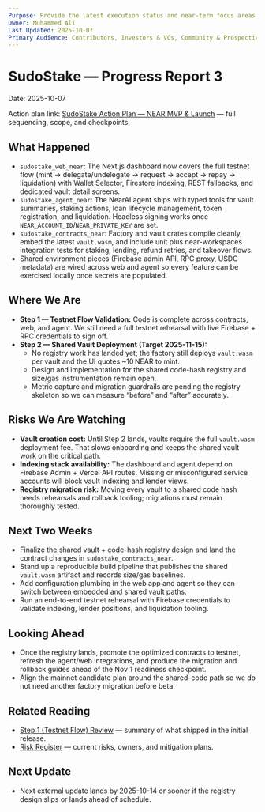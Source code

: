 ```yaml
---
Purpose: Provide the latest execution status and near-term focus areas.
Owner: Muhammed Ali
Last Updated: 2025-10-07
Primary Audience: Contributors, Investors & VCs, Community & Prospective Users
---
```


# SudoStake — Progress Report 3

Date: 2025-10-07

Action plan link: [SudoStake Action Plan — NEAR MVP & Launch](./sudostake-action-plan-near-mvp.md) — full sequencing, scope, and checkpoints.

## What Happened
- `sudostake_web_near`: The Next.js dashboard now covers the full testnet flow (mint → delegate/undelegate → request → accept → repay → liquidation) with Wallet Selector, Firestore indexing, REST fallbacks, and dedicated vault detail screens.
- `sudostake_agent_near`: The NearAI agent ships with typed tools for vault summaries, staking actions, loan lifecycle management, token registration, and liquidation. Headless signing works once `NEAR_ACCOUNT_ID`/`NEAR_PRIVATE_KEY` are set.
- `sudostake_contracts_near`: Factory and vault crates compile cleanly, embed the latest `vault.wasm`, and include unit plus near-workspaces integration tests for staking, lending, refund retries, and takeover flows.
- Shared environment pieces (Firebase admin API, RPC proxy, USDC metadata) are wired across web and agent so every feature can be exercised locally once secrets are populated.

## Where We Are
- **Step 1 — Testnet Flow Validation:** Code is complete across contracts, web, and agent. We still need a full testnet rehearsal with live Firebase + RPC credentials to sign off.
- **Step 2 — Shared Vault Deployment (Target 2025-11-15):**
  - No registry work has landed yet; the factory still deploys `vault.wasm` per vault and the UI quotes ~10 NEAR to mint.
  - Design and implementation for the shared code-hash registry and size/gas instrumentation remain open.
  - Metric capture and migration guardrails are pending the registry skeleton so we can measure “before” and “after” accurately.

## Risks We Are Watching
- **Vault creation cost:** Until Step 2 lands, vaults require the full `vault.wasm` deployment fee. That slows onboarding and keeps the shared vault work on the critical path.
- **Indexing stack availability:** The dashboard and agent depend on Firebase Admin + Vercel API routes. Missing or misconfigured service accounts will block vault indexing and lender views.
- **Registry migration risk:** Moving every vault to a shared code hash needs rehearsals and rollback tooling; migrations must remain thoroughly tested.

## Next Two Weeks
- Finalize the shared vault + code-hash registry design and land the contract changes in `sudostake_contracts_near`.
- Stand up a reproducible build pipeline that publishes the shared `vault.wasm` artifact and records size/gas baselines.
- Add configuration plumbing in the web app and agent so they can switch between embedded and shared vault paths.
- Run an end-to-end testnet rehearsal with Firebase credentials to validate indexing, lender positions, and liquidation tooling.

## Looking Ahead
- Once the registry lands, promote the optimized contracts to testnet, refresh the agent/web integrations, and produce the migration and rollback guides ahead of the Nov 1 readiness checkpoint.
- Align the mainnet candidate plan around the shared-code path so we do not need another factory migration before beta.

## Related Reading
- [Step 1 (Testnet Flow) Review](./sudostake-m1-progress.md) — summary of what shipped in the initial release.
- [Risk Register](./sudostake-risk-register.md) — current risks, owners, and mitigation plans.

## Next Update
- Next external update lands by 2025-10-14 or sooner if the registry design slips or lands ahead of schedule.
